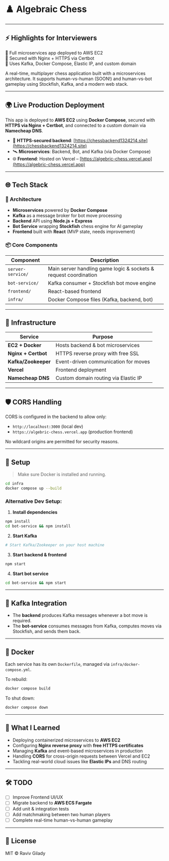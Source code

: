 # ♟️ Algebraic Chess

---

## ⚡ Highlights for Interviewers

🔹 Full microservices app deployed to AWS EC2  
 🔹 Secured with Nginx + HTTPS via Certbot  
 🔹 Uses Kafka, Docker Compose, Elastic IP, and custom domain

A real-time, multiplayer chess application built with a microservices architecture. It supports human-vs-human (SOON!) and human-vs-bot gameplay using Stockfish, Kafka, and a modern web stack.

---

## 🌍 Live Production Deployment

This app is deployed to **AWS EC2** using **Docker Compose**, secured with **HTTPS via Nginx + Certbot**, and connected to a custom domain via **Namecheap DNS**.

- 🔐 **HTTPS-secured backend**: [https://chessbackend1324214.site](https://chessbackend1324214.site)
- 🛰️ **Microservices**: Backend, Bot, and Kafka (via Docker Compose)
- 🌐 **Frontend**: Hosted on Vercel – [https://algebric-chess.vercel.app](https://algebric-chess.vercel.app)

---

## 🌐 Tech Stack

### 🧩 Architecture

- **Microservices** powered by **Docker Compose**
- **Kafka** as a message broker for bot move processing
- **Backend** API using **Node.js + Express**
- **Bot Service** wrapping **Stockfish** chess engine for AI gameplay
- **Frontend** built with **React** (MVP state, needs improvement)

### 📦 Core Components

| Component         | Description                                                      |
| ----------------- | ---------------------------------------------------------------- |
| `server-service/` | Main server handling game logic & sockets & request coordination |
| `bot-service/`    | Kafka consumer + Stockfish bot move engine                       |
| `frontend/`       | React-based frontend                                             |
| `infra/`          | Docker Compose files (Kafka, backend, bot)                       |

---

## 🔧 Infrastructure

| Service             | Purpose                              |
| ------------------- | ------------------------------------ |
| **EC2 + Docker**    | Hosts backend & bot microservices    |
| **Nginx + Certbot** | HTTPS reverse proxy with free SSL    |
| **Kafka/Zookeeper** | Event-driven communication for moves |
| **Vercel**          | Frontend deployment                  |
| **Namecheap DNS**   | Custom domain routing via Elastic IP |

---

## 🛡️ CORS Handling

CORS is configured in the backend to allow only:

- `http://localhost:3000` (local dev)
- `https://algebric-chess.vercel.app` (production frontend)

No wildcard origins are permitted for security reasons.

---

## 🚀 Setup

> Make sure Docker is installed and running.

```bash
cd infra
docker compose up --build
```

### Alternative Dev Setup:

1. **Install dependencies**

```bash
npm install
cd bot-service && npm install
```

2. **Start Kafka**

```bash
# Start Kafka/Zookeeper on your host machine
```

3. **Start backend & frontend**

```bash
npm start
```

4. **Start bot service**

```bash
cd bot-service && npm start
```

---

## 📡 Kafka Integration

- The **backend** produces Kafka messages whenever a bot move is required.
- The **bot-service** consumes messages from Kafka, computes moves via Stockfish, and sends them back.

---

## 🐳 Docker

Each service has its own `Dockerfile`, managed via `infra/docker-compose.yml`.

To rebuild:

```bash
docker compose build
```

To shut down:

```bash
docker compose down
```

---

## 📘 What I Learned

- Deploying containerized microservices to **AWS EC2**
- Configuring **Nginx reverse proxy** with **free HTTPS certificates**
- Managing **Kafka** and event-based microservices in production
- Handling **CORS** for cross-origin requests between Vercel and EC2
- Tackling real-world cloud issues like **Elastic IPs** and DNS routing

---

## 🛠️ TODO

- [ ] Improve Frontend UI/UX
- [ ] Migrate backend to **AWS ECS Fargate**
- [ ] Add unit & integration tests
- [ ] Add matchmaking between two human players
- [ ] Complete real-time human-vs-human gameplay

---

## 📄 License

MIT © Raviv Gilady
